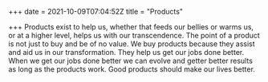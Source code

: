 +++
date = 2021-10-09T07:04:52Z
title = "Products"

+++
Products exist to help us, whether that feeds our bellies or warms us, or at a higher level, helps us with our transcendence. The point of a product is not just to buy and be of no value. We buy products because they assist and aid us in our transformation. They help us get our jobs done better. When we get our jobs done better we can evolve and getter better results as long as the products work. Good products should make our lives better.